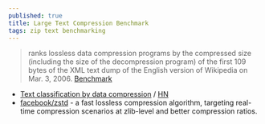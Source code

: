 ```yaml
---
published: true
title: Large Text Compression Benchmark
tags: zip text benchmarking
---
```

> ranks lossless data compression programs by the compressed size (including the size of the decompression program) of the first 109 bytes of the XML text dump of the English version of Wikipedia on Mar. 3, 2006. [Benchmark](http://mattmahoney.net/dc/text.html)

- [Text classification by data compression](https://maxhalford.github.io/blog/text-classification-by-compression/) / [HN](https://news.ycombinator.com/item?id=27440093)
- [facebook/zstd](https://github.com/facebook/zstd) - a fast lossless compression algorithm, targeting real-time compression scenarios at zlib-level and better compression ratios.